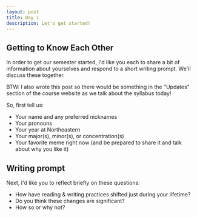 ```yaml
---
layout: post
title: Day 1
description: Let's get started!
---
```


## Getting to Know Each Other

In order to get our semester started, I'd like you each to share a bit of information about yourselves and respond to a short writing prompt. We'll discuss these together. 

BTW: I also wrote this post so there would be something in the "Updates" section of the course website as we talk about the syllabus today!

So, first tell us:

+ Your name and any preferred nicknames
+ Your pronouns
+ Your year at Northeastern
+ Your major(s), minor(s), or concentration(s)
+ Your favorite meme right now (and be prepared to share it and talk about why you like it)

## Writing prompt

Next, I'd like you to reflect briefly on these questions:

+ How have reading & writing practices shifted just during your lifetime? 
+ Do you think these changes are significant? 
+ How so or why not? 